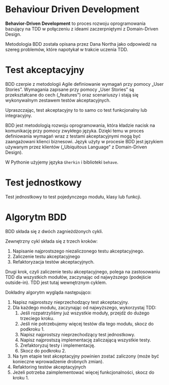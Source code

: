 # Behaviour Driven Development

**Behavior-Driven Development** to proces rozwoju oprogramowania bazujący na TDD w połączeniu z ideami zaczerpniętymi z Domain-Driven Design.

Metodologia BDD została opisana przez Dana Northa jako odpowiedź na szereg problemów, które napotykał w trakcie uczenia TDD. 

# Test akceptacyjny

BDD czerpie z metodologii Agile definiowanie wymagań przy pomocy „User Stories”. Wymagania zapisane przy pomocy „User Stories” są przekształcane do cech („features”) oraz scenariuszy i stają się wykonywalnym zestawem testów akceptacyjnych.

Upraszczając, test akceptacyjny to to samo co test funkcjonalny lub integracyjny.

BDD jest metodologią rozwoju oprogramowania, która kładzie nacisk na komunikację przy pomocy zwykłego języka. 
Dzięki temu w proces definiowania wymagań wraz z testami akceptacyjnymi mogą być zaangażowani klienci biznesowi.
Język użyty w procesie BDD jest językiem używanym przez klientów („Ubiquitous Language” z Domain-Driven Design).

W Pythonie użyjemy języka `Gherkin` i biblioteki `behave`.

# Test jednostkowy

Test jednostkowy to test pojedynczego modułu, klasy lub funkcji.

# Algorytm BDD

BDD składa się z dwóch zagnieżdżonych cykli.

Zewnętrzny cykl składa się z trzech kroków:

1. Napisanie najprostszego niezaliczonego testu akceptacyjnego.
2. Zaliczenie testu akceptacyjnego
3. Refaktoryzacja testów akceptacyjnych.

Drugi krok, czyli zaliczenie testu akceptacyjnego, polega na zastosowaniu TDD dla wszystkich modułów, zaczynając od najwyższego (podejście outside-in).
TDD jest tutaj wewnętrznym cyklem.

Dokładny algorytm wygląda następująco:

1. Napisz najprostszy nieprzechodzący test akceptacyjny.
2. Dla każdego modułu, zaczynając od najwyższego, wykorzystaj TDD:
    1. Jeśli rozpatrzyliśmy już wszystkie moduły, przejdź do dużego trzeciego kroku.
    2. Jeśli nie potrzebujemy więcej testów dla tego modułu, skocz do podkroku 1.
    3. Napisz najprostszy nieprzechodzący test jednostkowy.
    4. Napisz najprostszą implementację zaliczającą wszystkie testy.
    5. Zrefaktoryzuj testy i implementację.
    6. Skocz do podkroku 2.
3. Na tym etapie test akceptacyjny powinien zostać zaliczony (może być konieczne wprowadzenie drobnych zmian).
4. Refaktoring testów akceptacyjnych
5. Jeżeli potrzeba zaimplementować więcej funkcjonalności, skocz do kroku 1.
